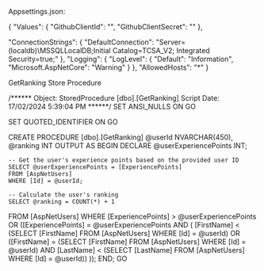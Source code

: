 Appsettings.json:

{
"Values": {
"GithubClientId": "",
"GithubClientSecret": ""
},

"ConnectionStrings": {
"DefaultConnection": "Server=(localdb)\\MSSQLLocalDB;Initial Catalog=TCSA_V2; Integrated Security=true;"
},
"Logging": {
"LogLevel": {
"Default": "Information",
"Microsoft.AspNetCore": "Warning"
}
},
"AllowedHosts": "\*"
}

GetRanking Store Procedure

/****** Object:  StoredProcedure [dbo].[GetRanking]    Script Date: 17/02/2024 5:39:04 PM ******/
SET ANSI_NULLS ON
GO

SET QUOTED_IDENTIFIER ON
GO

CREATE PROCEDURE [dbo].[GetRanking]
    @userId NVARCHAR(450),
    @ranking INT OUTPUT
AS
BEGIN
    DECLARE @userExperiencePoints INT;

    -- Get the user's experience points based on the provided user ID
    SELECT @userExperiencePoints = [ExperiencePoints]
    FROM [AspNetUsers]
    WHERE [Id] = @userId;

    -- Calculate the user's ranking
    SELECT @ranking = COUNT(*) + 1
FROM [AspNetUsers]
WHERE [ExperiencePoints] > @userExperiencePoints
   OR ([ExperiencePoints] = @userExperiencePoints AND (
       [FirstName] < (SELECT [FirstName] FROM [AspNetUsers] WHERE [Id] = @userId) OR
       ([FirstName] = (SELECT [FirstName] FROM [AspNetUsers] WHERE [Id] = @userId) AND [LastName] < (SELECT [LastName] FROM [AspNetUsers] WHERE [Id] = @userId))
   ));
END;
GO


